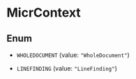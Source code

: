 

# MicrContext

## Enum


* `WHOLEDOCUMENT` (value: `"WholeDocument"`)

* `LINEFINDING` (value: `"LineFinding"`)



